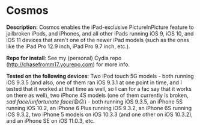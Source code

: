 # Cosmos
**Description:** Cosmos enables the iPad-exclusive PictureInPicture feature to jailbroken iPods, and iPhones, and all other iPads running iOS 9, iOS 10, and iOS 11 devices that aren't one of the newer iPad models (such as the ones like the iPad Pro 12.9 inch, iPad Pro 9.7 inch, etc.).

**Repo for install**: See my (personal) Cydia repo (http://chasefromm17.yourepo.com) for more info.

**Tested on the following devices**: Two iPod touch 5G models - both running iOS 9.3.5 (and also, one of them ran iOS 9.3.1 at one point in time, and I tested that it worked at that time as well, so I can for a fac say that it works on there as well), two iPhone 4S models (one of them currently is broken, *sad face/unfortunate face*/😩😕) - both running iOS 9.3.5, an iPhone 5S running iOS 10.2, an iPhone 6 Plus running iOS 9.3.2, an iPhone 6S running iOS 9.3.2, two iPhone 5 models on iOS 10.3.3 (and one other on iOS 10.3.2), and an iPhone SE on iOS 11.0.3, etc.

